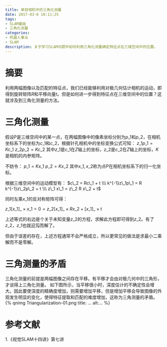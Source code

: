```yaml
---
title: 单目相机中的三角化测量
date: 2017-03-6 10:11:25
tags: 
- SLAM基础 
- 三角化测量
categories:
- 机器人事业
- SLAM
description: 关于学习SLAM问题中如何利用三角化测量确定特征点在三维空间中的位置。
---
```

<!-- more -->

# 摘要
利用两幅图像以及匹配的特征点，我们已经能够利用对极几何估计相机的运动，即得到旋转矩阵$R$和平移向量$t$。但是如何进一步得到特征点在三维空间中的位置？这就涉及到三角化测量的方法。

# 三角化测量
假设P是三维空间中的某一点，在两幅图像中的像素坐标分别为$p\_1$和$p\_2$，在相机坐标系下的坐标为$c\_{1}$和$c\_{2}$，根据针孔相机中的坐标变换公式可知：
$z\_{1}p\_1=Kc\_{1}$
$z\_{2}p\_2=Kc\_{2}$
其中$z\_{1}$是$c\_{1}$在$Z$轴上的坐标，$z\_{2}$是$c\_{2}$在$Z$轴上的坐标，$K$是相机的内参矩阵。

不妨令：
$p\_1=Kx\_{1}$
$p\_2=Kx\_{2}$
其中$x\_{1},x\_{2}$称为点P在相机坐标系下的归一化坐标。

根据三维空间中的运动模型有：
$c\_2 = Rc\_1 + t \\\
k^{-1}z\_1p\_1 = R k^{-1}z\_2p\_2 + t \\\
z\_1 x\_1 = z\_2 R x\_2 + t$

同时左乘$x\_1$的反对称矩阵可得：

$z\_1 [x\_1]\_{\times} x\_1 = 0 = z\_2 [x\_1]\_{\times}Rx\_2 + [x\_1]\_{\times}t$

上述等式的右边是个关于未知变量$z\_2$的方程，求解此方程即可得到$z\_2$。有了$z\_2$，$z\_1$也就迎刄而解了。

但由于误差的存在，上述方程通常不会严格成立，所以更常见的做法是求最小二乘解而不是零解。

# 三角测量的矛盾
三角化测量的前提是两幅图像之间存在平移。有平移才会由对极几何中的三角形，才谈得上三角化测量。
如下图所示，当平移很小时，深度估计的不确定性会增大。因此要使深度的精确度增加，则需要增加平移，但是增加平移会导致图像的外观发生明显的变化，使得特征提取和匹配的难度增加，这称为三角测量的矛盾。
{% qnimg Triangularization-01.png title: ... alt:... %}
# 参考文献
1.《视觉SLAM十四讲》第七讲

